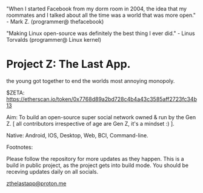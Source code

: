"When I started Facebook from my dorm room in 2004, the idea that my roommates and I talked about all the time was a world that was more open." - Mark Z.
(programmer@ thefacebook)

"Making Linux open-source was definitely the best thing I ever did." - Linus Torvalds
(programmer@ Linux kernel)


# Project Z: The Last App.
the young got together to end the worlds most annoying monopoly.

$ZETA: https://etherscan.io/token/0x7768d89a2bd728c4b4a43c3585aff2723fc34b13

Aim: To build an open-source super social network owned & run by the Gen Z. [ all contributors irrespective of age are Gen Z, it's a mindset :) ].

Native:
Android, IOS, Desktop, Web, BCI, Command-line.

Footnotes:

Please follow the repository for more updates as they happen. This is a build in public project, as the project gets into build mode. You should be receving updates daily on all socials.

zthelastapp@proton.me
